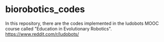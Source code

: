 # biorobotics_codes
In this repository, there are the codes implemented in the ludobots MOOC course called "Education in Evolutionary Robotics". https://www.reddit.com/r/ludobots/
